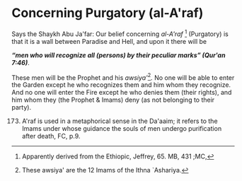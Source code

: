 Concerning Purgatory (al-A'raf)
===============================

Says the Shaykh Abu Ja'far: Our belief concerning *al-A'raf* [^1]
(Purgatory) is that it is a wall between Paradise and Hell, and upon it
there will be

***“men who will recognize all (persons) by their peculiar marks”
(Qur'an 7:46)***.

These men will be the Prophet and his *awsiya'*[^2]*.* No one will be
able to enter the Garden except he who recognizes them and him whom they
recognize. And no one will enter the Fire except he who denies them
(their rights), and him whom they (the Prophet & Imams) deny (as not
belonging to their party).

[^1]: Apparently derived from the Ethiopic, Jeffrey, 65. MB, 431 ;MC,
173. A'raf is used in a metaphorical sense in the Da'aaim; it refers to
the Imams under whose guidance the souls of men undergo purification
after death, FC, p.9.

[^2]: These awsiya' are the 12 Imams of the Ithna \`Ashariya.


